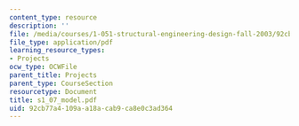 ```yaml
---
content_type: resource
description: ''
file: /media/courses/1-051-structural-engineering-design-fall-2003/92cb77a4109aa18acab9ca8e0c3ad364_s1_07_model.pdf
file_type: application/pdf
learning_resource_types:
- Projects
ocw_type: OCWFile
parent_title: Projects
parent_type: CourseSection
resourcetype: Document
title: s1_07_model.pdf
uid: 92cb77a4-109a-a18a-cab9-ca8e0c3ad364
---
```

